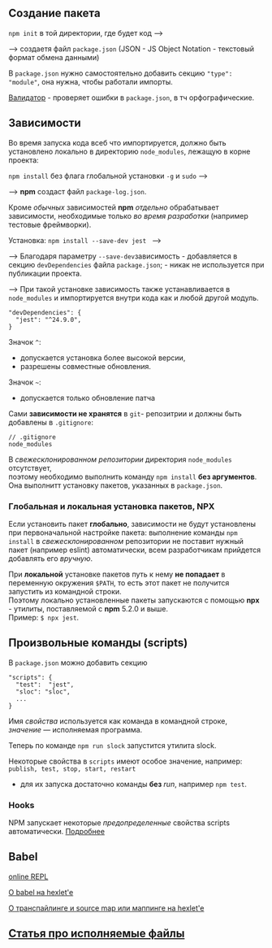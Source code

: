 ## Создание пакета

```npm init``` в той директории, где будет код -->

--> создаетя файл ```package.json``` (JSON - JS Object Notation - текстовый формат обмена данными)

В ```package.json``` нужно самостоятельно добавить секцию ```"type": "module"```,
она нужна, чтобы работали импорты.

[Валидатор](jsonlint.com) - проверяет ошибки в ```package.json```, в тч орфографические.


##  Зависимости

Во время запуска кода всеб что импортируется, должно быть установлено локально в директорию  ```node_modules```, лежащую в корне проекта:

```npm install``` без флага глобальной установки ```-g``` и ```sudo``` -->

--> **npm** создаст файл ```package-log.json```.  

Кроме *обычных* зависимостей **npm** *отдельно* обрабатывает зависимости, необходимые только *во время разработки* (например тестовые фреймворки).

Установка: ```npm install --save-dev jest ``` -->

--> Благодаря параметру  ```--save-dev```зависимость
     - добавляется в секцию  ```devDependencies``` файла ```package.json```;
     - никак не используется при публикации проекта.

--> При такой установке зависимость также устанавливается в  ```node_modules``` и импортируется внутри кода как и любой другой модуль.

```
"devDependencies": {
  "jest": "^24.9.0",
}
```  
Значок ```^```:
- допускается установка более высокой версии,
- разрешены совместные обновления.

Значок ```~```:
- допускается только обновление патча

Сами **зависимости не хранятся** в ```git```- репозитрии
и должны быть добавлены в ```.gitignore```:  
```
// .gitignore
node_modules
```

В *свежесклонированном репозитории* директория  ```node_modules```  отсутствует,  
поэтому необходимо выполнить команду ```npm install``` **без аргументов**.
Она выполнитт установку пакетов, указанных в ```package.json```.

### Глобальная и локальная установка пакетов, NPX

Если установить пакет  **глобально**, зависимости не будут установлены при первоначальной настройке пакета: выполнение команды ```npm install``` в *свежесклонированном* репозитории не поставит нужный пакет (например eslint) автоматически, всем разработчикам прийдется добавлять его *вручную*.  

При **локальной** установке пакетов путь к нему **не попадает** в переменную окружения ```$PATH```, то есть этот пакет не получится запустить из командной строки.  
Поэтому локально установленные пакеты запускаются с помощью **npx**  - утилиты, поставляемой с **npm** 5.2.0 и выше.  
Пример: ```$ npx jest```.  

## Произвольные команды (scripts)

В ```package.json``` можно добавить секцию
```
"scripts": {
  "test":  "jest",
  "sloc": "sloc",
  ...
}
```
Имя *свойства* используется как команда в командной строке,  
*значение* — исполняемая программа.

Теперь по команде ```npm run slock``` запустится утилита slock.

Некоторые свойства в ```scripts``` имеют особое значение, например:  
```publish, test, stop, start, restart```
- для их запуска достаточно команды **без** *run*, например ```npm test```.

### Hooks
NPM запускает некоторые *предопределенные* свойства scripts автоматически.
[Подробнее](https://docs.npmjs.com/misc/scripts)

## Babel

[online REPL](https://babeljs.io/repl)  

[О babel на hexlet'e](https://ru.hexlet.io/courses/js-setup-environment/lessons/babel/theory_unit)  

[О транспайлинге и source map или маппинге на hexlet'e](https://ru.hexlet.io/courses/js-setup-environment/lessons/source-map/theory_unit)

## [Статья про исполняемые файлы](https://ru.hexlet.io/blog/posts/skripty-moduli-i-biblioteki)  
